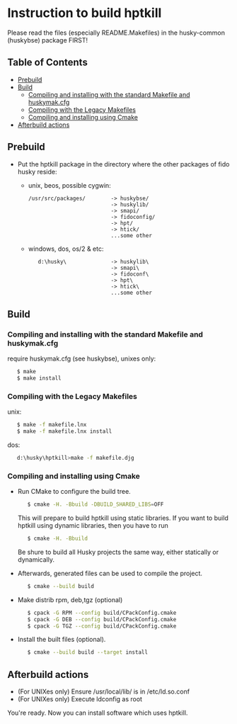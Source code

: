 # Instruction to build hptkill

Please read the files (especially README.Makefiles) in the
husky-common (huskybse) package FIRST!

## Table of Contents
- [Prebuild](#prebuild)
- [Build](#build)
  - [Compiling and installing with the standard Makefile and huskymak.cfg](#compiling-and-installing-with-the-standard-makefile-and-huskymakcfg)
  - [Compiling with the Legacy Makefiles](#compiling-with-the-legacy-makefiles)
  - [Compiling and installing using Cmake](#compiling-and-installing-using-cmake)
- [Afterbuild actions](#afterbuild-actions)

## Prebuild

- Put the hptkill package in the directory where the other packages of fido
  husky reside:
   
  - unix, beos, possible cygwin:
      ```text
      /usr/src/packages/        -> huskybse/
                                -> huskylib/
                                -> smapi/
                                -> fidoconfig/
                                -> hpt/
                                -> htick/
                                ...some other
      ```
   - windows, dos, os/2 & etc:
      ```text
         d:\husky\              -> huskylib\
                                -> smapi\
                                -> fidoconf\
                                -> hpt\
                                -> htick\
                                ...some other
      ```
## Build 

### Compiling and installing with the standard Makefile and huskymak.cfg

require huskymak.cfg (see huskybse), unixes only:
```sh
   $ make
   $ make install
```
### Compiling with the Legacy Makefiles

unix:
```sh
   $ make -f makefile.lnx
   $ make -f makefile.lnx install
```
dos:
```sh
   d:\husky\hptkill>make -f makefile.djg
```
 ### Compiling and installing using Cmake
 
- Run CMake to configure the build tree.
   ```sh
      $ cmake -H. -Bbuild -DBUILD_SHARED_LIBS=OFF
   ```
  This will prepare to build hptkill using static libraries. If you want to build
  hptkill using dynamic libraries, then you have to run
   ```sh
      $ cmake -H. -Bbuild
   ```
  Be shure to build all Husky projects the same way, either statically or
  dynamically.
- Afterwards, generated files can be used to compile the project.
   ```sh
      $ cmake --build build
   ```
- Make distrib rpm, deb,tgz (optional)
   ```sh
      $ cpack -G RPM --config build/CPackConfig.cmake
      $ cpack -G DEB --config build/CPackConfig.cmake
      $ cpack -G TGZ --config build/CPackConfig.cmake
   ```

- Install the built files (optional).
   ```sh
      $ cmake --build build --target install
   ```
## Afterbuild actions

- (For UNIXes only) Ensure /usr/local/lib/ is in /etc/ld.so.conf
- (For UNIXes only) Execute ldconfig as root

You're ready. Now you can install software which uses hptkill.

